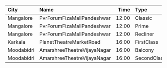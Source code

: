 | City       | Name                        |  Time | Type        | Price | Capacity | Booked |
| :--------- | :-------------------------- | ----: | :---------- | ----: | -------: | -----: |
| Mangalore  | PvrForumFizaMallPandeshwar  | 12:00 | Classic     |  112₹ |       63 |      0 |
| Mangalore  | PvrForumFizaMallPandeshwar  | 12:00 | Prime       |  112₹ |       20 |      6 |
| Mangalore  | PvrForumFizaMallPandeshwar  | 12:00 | Recliner    |  230₹ |        6 |      0 |
| Karkala    | PlanetTheatreMarketRoad     | 16:00 | FirstClass  |  100₹ |       98 |     70 |
| Moodabidri | AmarshreeTheatreVijayaNagar | 16:00 | Balcony     |  100₹ |      192 |    152 |
| Moodabidri | AmarshreeTheatreVijayaNagar | 16:00 | SecondClass |   90₹ |      368 |    368 |